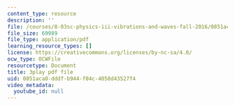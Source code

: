 ```yaml
---
content_type: resource
description: ''
file: /courses/8-03sc-physics-iii-vibrations-and-waves-fall-2016/0851aca0dddfb944f04c4058d43527f4_T2n6fVybLcU.pdf
file_size: 69989
file_type: application/pdf
learning_resource_types: []
license: https://creativecommons.org/licenses/by-nc-sa/4.0/
ocw_type: OCWFile
resourcetype: Document
title: 3play pdf file
uid: 0851aca0-dddf-b944-f04c-4058d43527f4
video_metadata:
  youtube_id: null
---
```

